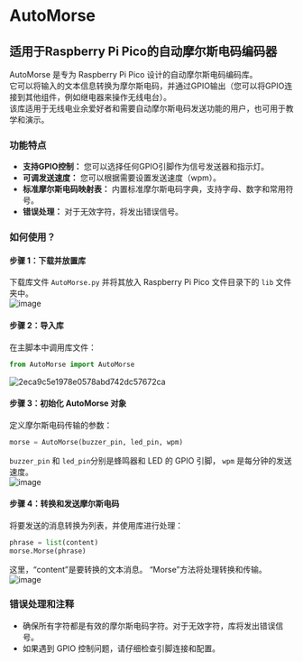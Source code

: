 # AutoMorse  
## 适用于Raspberry Pi Pico的自动摩尔斯电码编码器

AutoMorse 是专为 Raspberry Pi Pico 设计的自动摩尔斯电码编码库。  
它可以将输入的文本信息转换为摩尔斯电码，并通过GPIO输出（您可以将GPIO连接到其他组件，例如继电器来操作无线电台）。  
该库适用于无线电业余爱好者和需要自动摩尔斯电码发送功能的用户，也可用于教学和演示。  

### 功能特点  
- **支持GPIO控制：** 您可以选择任何GPIO引脚作为信号发送器和指示灯。  
- **可调发送速度：** 您可以根据需要设置发送速度（wpm）。  
- **标准摩尔斯电码映射表：** 内置标准摩尔斯电码字典，支持字母、数字和常用符号。  
- **错误处理：** 对于无效字符，将发出错误信号。  

### 如何使用？

#### 步骤 1：下载并放置库  
下载库文件 `AutoMorse.py` 并将其放入 Raspberry Pi Pico 文件目录下的 `lib` 文件夹中。  
![image](https://github.com/HKEMS-STMO/Fully-automatic-Morse-coder/assets/118874898/7e8f5df4-7fd6-4f81-bc99-640456c506d8)  

#### 步骤 2：导入库  
在主脚本中调用库文件：  
```python
from AutoMorse import AutoMorse
```  
![2eca9c5e1978e0578abd742dc57672ca](https://github.com/HKEMS-STMO/Fully-automatic-Morse-coder/assets/118874898/16f9ce9e-f4e0-4f3c-928e-2440792cc70e)  

#### 步骤 3：初始化 AutoMorse 对象  
定义摩尔斯电码传输的参数：  
```python
morse = AutoMorse(buzzer_pin, led_pin, wpm)
```  
`buzzer_pin` 和 `led_pin`分别是蜂鸣器和 LED 的 GPIO 引脚， `wpm` 是每分钟的发送速度。  
![image](https://github.com/HKEMS-STMO/Fully-automatic-Morse-coder/assets/118874898/99fde3f8-71eb-467b-ba3f-42141b9199c5)  

#### 步骤 4：转换和发送摩尔斯电码  
将要发送的消息转换为列表，并使用库进行处理：  
```python
phrase = list(content) 
morse.Morse(phrase)
```  
这里，“content”是要转换的文本消息。 “Morse”方法将处理转换和传输。  
![image](https://github.com/HKEMS-STMO/Fully-automatic-Morse-coder/assets/118874898/5f82e961-a204-45eb-82ca-61073a220618)  

### 错误处理和注释  
- 确保所有字符都是有效的摩尔斯电码字符。对于无效字符，库将发出错误信号。  
- 如果遇到 GPIO 控制问题，请仔细检查引脚连接和配置。  
